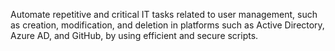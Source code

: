Automate repetitive and critical IT tasks related to user management, such as creation, modification, and deletion in platforms such as Active Directory, Azure AD, and GitHub, by using efficient and secure scripts.
